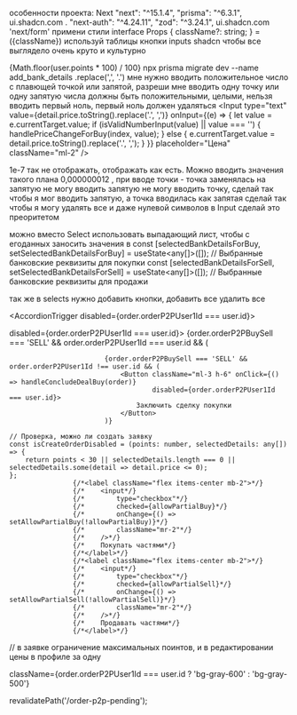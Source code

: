
особенности проекта: Next "next": "^15.1.4",  "prisma": "^6.3.1",  ui.shadcn.com . "next-auth": "^4.24.11",  "zod": "^3.24.1", ui.shadcn.com 'next/form'
примени стили interface Props { className?: string; }   = ({className}) используй таблицы кнопки inputs shadcn чтобы все выглядело очень круто и культурно

{Math.floor(user.points * 100) / 100}
npx prisma migrate dev --name add_bank_details
.replace(',', '.')
мне нужно вводить положительное число с плавющей точкой или запятой, разреши мне вводить одну точку или одну запятую
числа должны быть положительными, целыми, нельзя вводить первый ноль, первый ноль должен удаляться
<Input
type="text"
value={detail.price.toString().replace('.', ',')}
onInput={(e) => {
let value = e.currentTarget.value;
if (isValidNumberInput(value) || value === '') {
handlePriceChangeForBuy(index, value);
} else {
e.currentTarget.value = detail.price.toString().replace('.', ',');
}
}}
placeholder="Цена"
className="ml-2"
/>

1e-7 так не отображать, отображать как есть. Можно вводить значения такого плана 0,000000012 , при вводе точки - точка заменялась на запятую
не могу вводить запятую не могу вводить точку, сделай так чтобы я мог вводить запятую, а точка вводилась как запятая
сделай так чтобы я могу удалять все и даже нулевой символов в Input сделай это преоритетом

можно вместо Select использовать выпадающий лист, чтобы с егоданных заносить значения в
const [selectedBankDetailsForBuy, setSelectedBankDetailsForBuy] = useState<any[]>([]); // Выбранные банковские реквизиты для покупки
const [selectedBankDetailsForSell, setSelectedBankDetailsForSell] = useState<any[]>([]); // Выбранные банковские реквизиты для продажи

так же в selects нужно добавить кнопки, добавить все удалить все

<AccordionTrigger disabled={order.orderP2PUser1Id === user.id}>

disabled={order.orderP2PUser1Id === user.id}>
{order.orderP2PBuySell === 'SELL' && order.orderP2PUser1Id === user.id && (

                            {order.orderP2PBuySell === 'SELL' &&  order.orderP2PUser1Id !== user.id && (
                                <Button className="ml-3 h-6" onClick={() => handleConcludeDealBuy(order)}
                                        disabled={order.orderP2PUser1Id === user.id}>
                                    Заключить сделку покупки
                                </Button>
                            )}

    // Проверка, можно ли создать заявку
    const isCreateOrderDisabled = (points: number, selectedDetails: any[]) => {
        return points < 30 || selectedDetails.length === 0 || selectedDetails.some(detail => detail.price <= 0);
    };
                    {/*<label className="flex items-center mb-2">*/}
                    {/*    <input*/}
                    {/*        type="checkbox"*/}
                    {/*        checked={allowPartialBuy}*/}
                    {/*        onChange={() => setAllowPartialBuy(!allowPartialBuy)}*/}
                    {/*        className="mr-2"*/}
                    {/*    />*/}
                    {/*    Покупать частями*/}
                    {/*</label>*/}
                    {/*<label className="flex items-center mb-2">*/}
                    {/*    <input*/}
                    {/*        type="checkbox"*/}
                    {/*        checked={allowPartialSell}*/}
                    {/*        onChange={() => setAllowPartialSell(!allowPartialSell)}*/}
                    {/*        className="mr-2"*/}
                    {/*    />*/}
                    {/*    Продавать частями*/}
                    {/*</label>*/}


// в заявке ограничение максимальных поинтов, и в редактировании цены в профиле за одну

className={order.orderP2PUser1Id === user.id ? 'bg-gray-600' : 'bg-gray-500'}

revalidatePath('/order-p2p-pending');